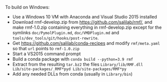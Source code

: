 To build on Windows:

 - Use a Windows 10 VM with Anaconda and Visual Studio 2015 installed
 - Download rmf-develop.zip from https://github.com/salilab/rmf/, and
   make rmf-1.0.zip containing everything in rmf-develop.zip except for the
   symlinks `doc/PymolPlugin.md`, `doc/VMDPlugin.md` and
   `tools/dev_tools/git/hooks/post-rewrite`.
 - Get https://github.com/salilab/conda-recipes and modify `rmf/meta.yaml` so
   that `url` points to `rmf-1.0.zip`
 - Start a VS2015 command prompt
 - Build a conda package with `conda build --python=3.9 rmf`
 - Extract from the resulting `tar.bz2` the files
   `Library/lib/RMF.dll Lib/site-packages/_RMF*pyd Lib/site-packages/RMF*py`
 - Add any needed DLLs from conda (usually in `Library/bin`)
